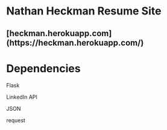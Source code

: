 <h1> Nathan Heckman Resume Site </h1>


<h2> [heckman.herokuapp.com](https://heckman.herokuapp.com/) </h2>
   
# Dependencies
  
Flask

LinkedIn API

JSON

request